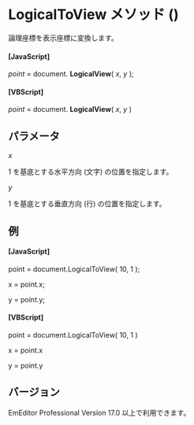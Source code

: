 # LogicalToView メソッド ()

論理座標を表示座標に変換します。

#### \[JavaScript\]

_point_ = document. **LogicalView**( _x_, _y_ );

#### \[VBScript\]

_point_ = document. **LogicalView**( _x_, _y_ )

## パラメータ

_x_

1 を基底とする水平方向 (文字) の位置を指定します。

_y_

1 を基底とする垂直方向 (行) の位置を指定します。

## 例

#### \[JavaScript\]

point = document.LogicalToView( 10, 1 );

x = point.x;

y = point.y;

#### \[VBScript\]

point = document.LogicalToView( 10, 1 )

x = point.x

y = point.y

## バージョン

EmEditor Professional Version 17.0 以上で利用できます。